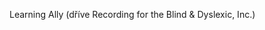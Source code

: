 <Token xmlns:xlink="http://www.w3.org/1999/xlink"><embeddedLabel xmlns="http://ddue.schemas.microsoft.com/authoring/2003/5">Learning Ally (dříve Recording for the Blind &amp; Dyslexic, Inc.) </embeddedLabel></Token>

<!--HONumber=Jul16_HO3-->


